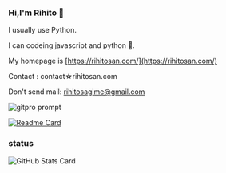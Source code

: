 ### Hi,I'm Rihito 👋

I usually use Python.

I can codeing javascript and python 📝.

My homepage is [https://rihitosan.com/](https://rihitosan.com/)

Contact : contact☆rihitosan.com

Don't send mail: rihitosagime@gmail.com

![gitpro prompt](https://gitpro-prompt.rihitosan.com/rihitosan)

[![Readme Card](https://github-readme-stats.vercel.app/api/pin/?username=frozelab&repo=github_profile_prompt)](https://github.com/frozelab/github_profile_prompt)


### status

![GitHub Stats Card](https://github-readme-stats.vercel.app/api?username=rihitosan)
